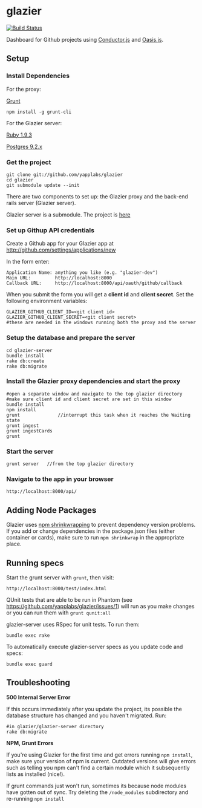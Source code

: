 glazier
==============
[![Build Status](https://travis-ci.org/yapplabs/glazier.png?branch=master)](https://travis-ci.org/yapplabs/glazier)

Dashboard for Github projects using [Conductor.js](https://github.com/tildeio/conductor.js) and 
[Oasis.js](https://github.com/tildeio/oasis.js).


## Setup

### Install Dependencies

For the proxy:

[Grunt](http://gruntjs.com/)

    npm install -g grunt-cli

For the Glazier server:

[Ruby 1.9.3](http://www.ruby-lang.org/en/downloads/)

[Postgres 9.2.x](http://postgresapp.com/)

### Get the project

    git clone git://github.com/yapplabs/glazier
    cd glazier
    git submodule update --init

There are two components to set up:  the Glazier proxy and the back-end rails server (Glazier server).

Glazier server is a submodule.  The project is [here](https://github.com/yapplabs/glazier-server)

### Set up Githup API credentials

Create a Github app for your Glazier app at http://github.com/settings/applications/new

In the form enter:

    Application Name: anything you like (e.g. "glazier-dev")
    Main URL:         http://localhost:8000
    Callback URL:     http://localhost:8000/api/oauth/github/callback

When you submit the form you will get a **client id** and **client secret**. Set the following environment variables:

    GLAZIER_GITHUB_CLIENT_ID=<git client id>
    GLAZIER_GITHUB_CLIENT_SECRET=<git client secret>
    #these are needed in the windows running both the proxy and the server


### Setup the database and prepare the server

    cd glazier-server
    bundle install
    rake db:create
    rake db:migrate

### Install the Glazier proxy dependencies and start the proxy

    #open a separate window and navigate to the top glazier directory
    #make sure client id and client secret are set in this window
    bundle install
    npm install
    grunt              //interrupt this task when it reaches the Waiting state
    grunt ingest
    grunt ingestCards
    grunt

### Start the server

    grunt server   //from the top glazier directory

### Navigate to the app in your browser

    http://localhost:8000/api/

## Adding Node Packages

Glazier uses [npm shrinkwrapping](https://npmjs.org/doc/shrinkwrap.html) to prevent 
dependency version problems.  If you add or change dependencies in the package.json 
files (either container or cards), make sure to run `npm shrinkwrap` in the appropriate
place.

## Running specs

Start the grunt server with `grunt`, then visit:

    http://localhost:8000/test/index.html

QUnit tests that are able to be run in Phantom (see https://github.com/yapplabs/glazier/issues/1)
will run as you make changes or you can run them with `grunt qunit:all`

glazier-server uses RSpec for unit tests. To run them:

    bundle exec rake

To automatically execute glazier-server specs as you update code and specs:

    bundle exec guard

## Troubleshooting

**500 Internal Server Error**

If this occurs immediately after you update the project, its possible the database structure has
changed and you haven't migrated.  Run:

    #in glazier/glazier-server directory
    rake db:migrate
    
**NPM, Grunt Errors**

If you're using Glazier for the first time and get errors running `npm install`, make sure 
your version of npm is current. Outdated versions will give errors such as telling you npm 
can't find a certain module which it subsequently lists as installed (nice!).

If grunt commands just won't run, sometimes its because node modules have gotten out of 
sync. Try deleting the `/node_modules` subdirectory and re-running `npm install`





